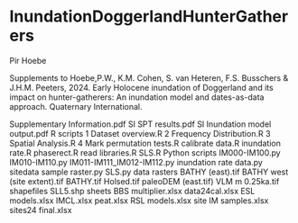 # InundationDoggerlandHunterGatherers

Pir Hoebe

Supplements to Hoebe,P.W., K.M. Cohen, S. van Heteren, F.S. Busschers & J.H.M. Peeters, 2024. Early Holocene inundation of Doggerland and its impact on hunter-gatherers: An inundation model and dates-as-data approach. Quaternary International.

Supplementary Information.pdf
SI SPT results.pdf
SI Inundation model output.pdf
R scripts
  1 Dataset overview.R
  2 Frequency Distribution.R
  3 Spatial Analysis.R
  4 Mark permutation tests.R
  calibrate data.R
  inundation rate.R
  phaserect.R
  read libraries.R
  SLS.R
Python scripts
  IM000-IM100.py
  IM010-IM110.py
  IM011-IM111_IM012-IM112.py
  inundation rate data.py
  sitedata sample raster.py
  SLS.py
data
  rasters
    BATHY (east).tif
    BATHY west (site extent).tif
    BATHY.tif
    Holsed.tif
    paleoDEM (east.tif)
    VLM m 0.25ka.tif
  shapefiles
    SLL5.shp
  sheets
    BBS multiplier.xlsx
    data24cal.xlsx
    ESL models.xlsx
    IMCL.xlsx
    peat.xlsx
    RSL models.xlsx
    site IM samples.xlsx
    sites24 final.xlsx
    
    
